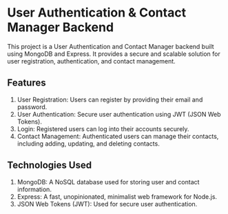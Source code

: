 # User Authentication & Contact Manager Backend

This project is a User Authentication and Contact Manager backend built using MongoDB and Express. It provides a secure and scalable solution for user registration, authentication, and contact management.

## Features
1. User Registration: Users can register by providing their email and password.
2. User Authentication: Secure user authentication using JWT (JSON Web Tokens).
3. Login: Registered users can log into their accounts securely.
4. Contact Management: Authenticated users can manage their contacts, including adding, updating, and deleting contacts.

## Technologies Used
1. MongoDB: A NoSQL database used for storing user and contact information.
2. Express: A fast, unopinionated, minimalist web framework for Node.js.
3. JSON Web Tokens (JWT): Used for secure user authentication.
